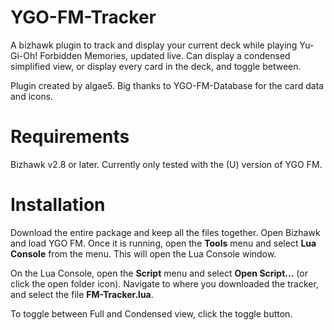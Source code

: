 # YGO-FM-Tracker
A bizhawk plugin to track and display your current deck while playing Yu-Gi-Oh! Forbidden Memories, updated live. Can display a condensed simplified view, or display every card in the deck, and toggle between.

Plugin created by algae5. Big thanks to YGO-FM-Database for the card data and icons.

# Requirements
Bizhawk v2.8 or later. Currently only tested with the (U) version of YGO FM.

# Installation
Download the entire package and keep all the files together. Open Bizhawk and load YGO FM. Once it is running, open the **Tools** menu and select **Lua Console** from the menu. This will open the Lua Console window.

On the Lua Console, open the **Script** menu and select **Open Script...** (or click the open folder icon). Navigate to where you downloaded the tracker, and select the file **FM-Tracker.lua**.

To toggle between Full and Condensed view, click the toggle button.
